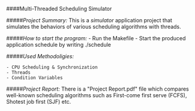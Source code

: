 ####Multi-Threaded Scheduling Simulator

#####*Project Summary:*
This is a *simulator* application project that simulates the behaviors of various scheduling algorithms with threads.


#####*How to start the program:*
	- Run the Makefile
	- Start the produced application schedule by writing ./schedule <Thread Count> <Burst Count> <minB> <avgB> <minA> <avgA> <Algorithm Name>


#####*Used Methodoligies:*

	- CPU Scheduling & Synchronization
	- Threads
    - Condition Variables



#####*Project Report:*
There is a "Project Report.pdf" file which compares well-known scheduling algorithms such as First-come first serve (FCFS), Shotest job first (SJF) etc.